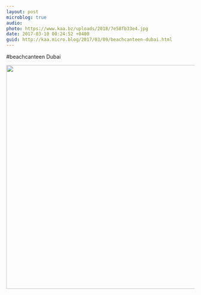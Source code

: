 ```yaml
---
layout: post
microblog: true
audio: 
photo: https://www.kaa.bz/uploads/2018/7e58fb33e4.jpg
date: 2017-03-10 00:24:52 +0400
guid: http://kaa.micro.blog/2017/03/09/beachcanteen-dubai.html
---
```

#beachcanteen Dubai

<img src="https://www.kaa.bz/uploads/2018/7e58fb33e4.jpg" width="600" height="597" />
